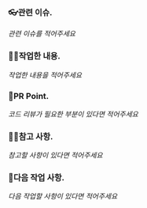 ### 👓관련 이슈.   
_관련 이슈를 적어주세요_  

### 👩‍💻작업한 내용.   
_작업한 내용을 적어주세요_  

### 🙏PR Point.   
_코드 리뷰가 필요한 부분이 있다면 적어주세요_  

### 🫶🏻참고 사항.    
_참고할 사항이 있다면 적어주세요_    

### 🎲다음 작업 사항.    
_다음 작업할 사항이 있다면 적어주세요_

